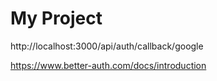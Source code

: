 # My Project

http://localhost:3000/api/auth/callback/google

https://www.better-auth.com/docs/introduction
